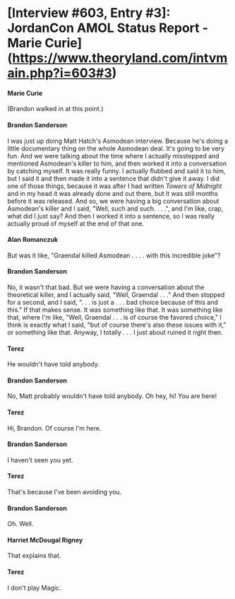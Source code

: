 # [Interview #603, Entry #3]: JordanCon AMOL Status Report - Marie Curie](https://www.theoryland.com/intvmain.php?i=603#3)

#### Marie Curie

(Brandon walked in at this point.)

#### Brandon Sanderson

I was just up doing Matt Hatch's Asmodean interview. Because he's doing a little documentary thing on the whole Asmodean deal. It's going to be very fun. And we were talking about the time where I actually misstepped and mentioned Asmodean's killer to him, and then worked it into a conversation by catching myself. It was really funny. I actually flubbed and said it to him, but I said it and then made it into a sentence that didn't give it away. I did one of those things, because it was after I had written
*Towers of Midnight*
and in my head it was already done and out there, but it was still months before it was released. And so, we were having a big conversation about Asmodean's killer and I said, "Well, such and such. . . .", and I'm like, crap, what did I just say? And then I worked it into a sentence, so I was really actually proud of myself at the end of that one.

#### Alan Romanczuk

But was it like, "Graendal killed Asmodean . . . . with this incredible joke"?

#### Brandon Sanderson

No, it wasn't that bad. But we were having a conversation about the theoretical killer, and I actually said, "Well, Graendal . . ." And then stopped for a second, and I said, ". . . is just a . . . bad choice because of this and this." If that makes sense. It was something like that. It was something like that, where I'm like, "Well, Graendal . . . is of course the favored choice," I think is exactly what I said, "but of course there's also these issues with it," or something like that. Anyway, I totally . . . I just about ruined it right then.

#### Terez

He wouldn't have told anybody.

#### Brandon Sanderson

No, Matt probably wouldn't have told anybody. Oh hey, hi! You are here!

#### Terez

Hi, Brandon. Of course I'm here.

#### Brandon Sanderson

I haven't seen you yet.

#### Terez

That's because I've been avoiding you.

#### Brandon Sanderson

Oh. Well.

#### Harriet McDougal Rigney

That explains that.

#### Terez

I don't play Magic.

